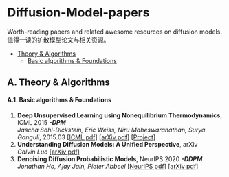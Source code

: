 # Diffusion-Model-papers
Worth-reading papers and related awesome resources on diffusion models. 值得一读的扩散模型论文与相关资源。

* [Theory & Algorithms](#a-theory--algorithms)
	* [Basic algorithms & Foundations](#a1-basic-algorithms--foundations)

## A. Theory & Algorithms
#### A.1. Basic algorithms & Foundations
1. **Deep Unsupervised Learning using Nonequilibrium Thermodynamics**, ICML 2015 ***-DPM***  
*Jascha Sohl-Dickstein, Eric Weiss, Niru Maheswaranathan, Surya Ganguli*, 2015.03  [[ICML pdf]](http://proceedings.mlr.press/v37/sohl-dickstein15.pdf)  [[arXiv pdf]](https://arxiv.org/pdf/1503.03585.pdf)  [[Project]](https://github.com/Sohl-Dickstein/Diffusion-Probabilistic-Models)  
2. **Understanding Diffusion Models: A Unified Perspective**, arXiv  
*Calvin Luo*  [[arXiv pdf]](https://arxiv.org/pdf/2208.11970.pdf)
3. **Denoising Diffusion Probabilistic Models**, NeurIPS 2020  ***-DDPM***  
*Jonathan Ho, Ajay Jain, Pieter Abbeel*  [[NeurIPS pdf]](https://proceedings.neurips.cc//paper/2020/file/4c5bcfec8584af0d967f1ab10179ca4b-Paper.pdf)  [[arXiv pdf]](https://arxiv.org/pdf/2006.11239.pdf)
